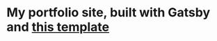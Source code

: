 # My portfolio site, built with Gatsby and [this template](https://github.com/anubhavsrivastava/gatsby-starter-resume)